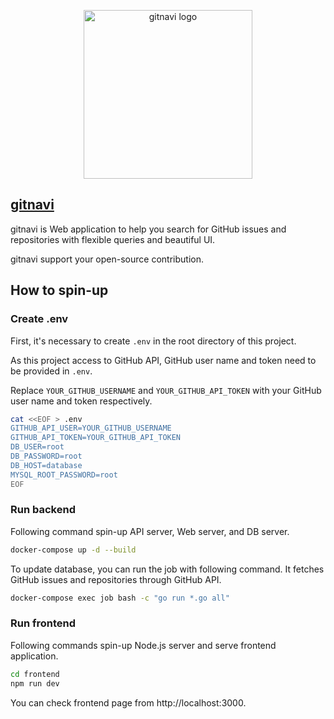 <p align="center"><a href="https://gitnavi.dev/en" target="_blank" rel="noopener noreferrer"><img width="270" src="https://user-images.githubusercontent.com/46510874/144610986-29261b45-9b4a-4957-9973-54be60dc6c45.png" alt="gitnavi logo"></a></p>

## [gitnavi](https://gitnavi.dev/en)
gitnavi is Web application to help you search for GitHub issues and repositories with flexible queries and beautiful UI.

gitnavi support your open-source contribution.

## How to spin-up

### Create .env
First, it's necessary to create `.env` in the root directory of this project.

As this project access to GitHub API, GitHub user name and token need to be provided in `.env`.

Replace `YOUR_GITHUB_USERNAME` and `YOUR_GITHUB_API_TOKEN` with your GitHub user name and token respectively.

```sh
cat <<EOF > .env
GITHUB_API_USER=YOUR_GITHUB_USERNAME
GITHUB_API_TOKEN=YOUR_GITHUB_API_TOKEN
DB_USER=root
DB_PASSWORD=root
DB_HOST=database
MYSQL_ROOT_PASSWORD=root
EOF
```

### Run backend

Following command spin-up API server, Web server, and DB server.

```sh
docker-compose up -d --build
```

To update database, you can run the job with following command. It fetches GitHub issues and repositories through GitHub API.

```sh
docker-compose exec job bash -c "go run *.go all"
```

### Run frontend
Following commands spin-up Node.js server and serve frontend application.

```sh
cd frontend
npm run dev
```

You can check frontend page from http://localhost:3000.
